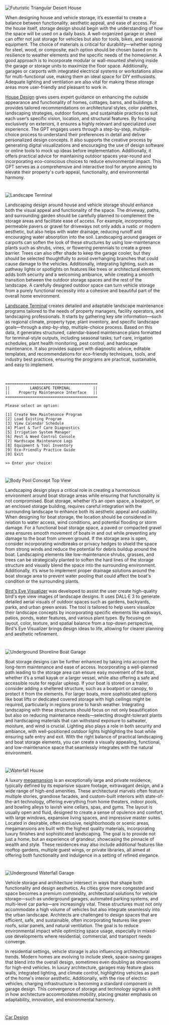 ![Futuristic Triangular Desert House](https://github.com/user-attachments/assets/0829f5fa-2442-4c22-a38f-60dcf3d8eaf8)

When designing house and vehicle storage, it’s essential to create a balance between functionality, aesthetic appeal, and ease of access. For the house itself, storage design should begin with the understanding of how the space will be used on a daily basis. A well-organized garage or shed can offer not just storage for vehicles but also for tools, bikes, and seasonal equipment. The choice of materials is critical for durability—whether opting for steel, wood, or composite, each option should be chosen based on its resilience to weather elements and the specific needs of the homeowner. A good approach is to incorporate modular or wall-mounted shelving inside the garage or storage units to maximize the floor space. Additionally, garages or carports with integrated electrical systems or workstations allow for multi-functional use, making them an ideal space for DIY enthusiasts. Adequate lighting and ventilation are also vital for making these storage areas more user-friendly and pleasant to work in.

[House Design](https://chatgpt.com/g/g-WgXvQZZ5a-house-design) gives users expert guidance on enhancing the outside appearance and functionality of homes, cottages, barns, and buildings. It provides tailored recommendations on architectural styles, color palettes, landscaping strategies, outdoor fixtures, and sustainable practices to suit each user’s specific vision, location, and structural features. By focusing exclusively on exteriors, it ensures a highly relevant and specialized user experience. The GPT engages users through a step-by-step, multiple-choice process to understand their preferences in detail and deliver personalized design concepts. It also supports the creative process by generating digital visualizations and encouraging the use of design software or online tools to mock up ideas before implementation. Additionally, it offers practical advice for maintaining outdoor spaces year-round and incorporating eco-conscious choices to reduce environmental impact. This GPT serves as a comprehensive and interactive tool for anyone aiming to elevate their property's curb appeal, functionality, and environmental harmony.

#

![Landscape Terminal](https://github.com/user-attachments/assets/de0ea881-f0c2-4c7c-a696-1c4695f6122a)

Landscaping design around house and vehicle storage should enhance both the visual appeal and functionality of the space. The driveway, paths, and surrounding garden should be carefully planned to complement the storage areas and facilitate ease of access. For example, incorporating permeable pavers or gravel for driveways not only adds a rustic or modern aesthetic, but also helps with water drainage, reducing runoff and encouraging water absorption into the soil. Landscaping around garages or carports can soften the look of these structures by using low-maintenance plants such as shrubs, vines, or flowering perennials to create a green barrier. Trees can also offer shade to keep the garage cooler, but they should be selected thoughtfully to avoid overhanging branches that could cause damage to the vehicles. Additionally, integrating lighting, such as pathway lights or spotlights on features like trees or architectural elements, adds both security and a welcoming ambiance, while creating a smooth transition between the outdoor storage spaces and the rest of the landscape. A carefully designed outdoor space can turn vehicle storage from a purely functional necessity into a cohesive and beautiful part of the overall home environment.

[Landscape Terminal](https://chatgpt.com/g/g-67d1e2d3439081919cb2798683bc3f82-timelapse-program) creates detailed and adaptable landscape maintenance programs tailored to the needs of property managers, facility operators, and landscaping professionals. It starts by gathering key site information—such as regional climate, property type, plant inventory, and specific landscape goals—through a step-by-step, multiple-choice process. Based on this data, it generates structured, calendar-based maintenance plans formatted for terminal-style outputs, including seasonal tasks, turf care, irrigation schedules, plant health monitoring, pest control, and hardscape maintenance. It also provides support with diagnostic advice, editable templates, and recommendations for eco-friendly techniques, tools, and industry best practices, ensuring the programs are practical, sustainable, and easy to implement.

<br>

```
=========================================
||         LANDSCAPE TERMINAL          ||
||    Property Maintenance Interface   ||
=========================================

Please select an option:

[1] Create New Maintenance Program
[2] Load Existing Program
[3] View Calendar Schedule
[4] Plant & Turf Care Diagnostics
[5] Irrigation System Manager
[6] Pest & Weed Control Console
[7] Hardscape Maintenance Logs
[8] Equipment & Tool Inventory
[9] Eco-Friendly Practice Guide
[0] Exit

>> Enter your choice:
```

#

![Body Pool Concept Top View](https://github.com/user-attachments/assets/17ed1616-b82a-47bd-af86-215bf0f6003c)

Landscaping design plays a critical role in creating a harmonious environment around boat storage areas while ensuring that functionality is not compromised. Boat storage, whether it’s an open space, a boatport, or an enclosed storage building, requires careful integration with the surrounding landscape to enhance both its aesthetic appeal and usability. When designing for boat storage, the location should be considered in relation to water access, wind conditions, and potential flooding or storm damage. For a functional boat storage space, a paved or compacted gravel area ensures smooth movement of boats in and out while preventing any damage to the boat from uneven ground. If the storage area is open, consider incorporating windbreaks or privacy hedges to shield the space from strong winds and reduce the potential for debris buildup around the boat. Landscaping elements like low-maintenance shrubs, grasses, and trees can be strategically planted to soften the hard lines of the storage structure and visually blend the space into the surrounding environment. Additionally, it’s wise to implement proper drainage solutions around the boat storage area to prevent water pooling that could affect the boat's condition or the surrounding plants.

[Bird's Eye Visualizer](https://chatgpt.com/g/g-YRZGYo8ij-bird-s-eye-visualizer) was developed to assist the user create high-quality bird's eye view images of landscape designs. It uses DALL·E 3 to generate detailed aerial visuals of outdoor spaces such as gardens, backyards, parks, and urban green areas. The tool is tailored to help users visualize their landscape concepts by incorporating specific elements like walkways, patios, ponds, water features, and various plant types. By focusing on layout, color, texture, and spatial balance from a top-down perspective, Bird's Eye Visualizer brings design ideas to life, allowing for clearer planning and aesthetic refinement.

#

![Underground Shoreline Boat Garage](https://github.com/user-attachments/assets/e656d678-ef1a-4107-862a-473a8360c100)

Boat storage designs can be further enhanced by taking into account the long-term maintenance and ease of access. Incorporating a well-planned path leading to the storage area can ensure easy movement of the boat, whether it’s a small kayak or a larger vessel, while also offering a safe and accessible route for regular upkeep. If your boat is stored on a trailer, consider adding a sheltered structure, such as a boatport or canopy, to protect it from the elements. For larger boats, more sophisticated options like boat lifts or dedicated covered storage with high ceilings might be required, particularly in regions prone to harsh weather. Integrating landscaping with these structures should focus on not only beautification but also on reducing maintenance needs—selecting drought-tolerant plants and hardscaping materials that can withstand exposure to saltwater, moisture, and wind is crucial. Lighting also plays a role in both security and ambiance, with well-positioned outdoor lights highlighting the boat while ensuring safe entry and exit. With the right balance of practical landscaping and boat storage elements, you can create a visually appealing, functional, and low-maintenance space that seamlessly integrates with the natural environment.

#

![Waterfall House](https://github.com/user-attachments/assets/fbf650c7-3525-4727-be57-6f41f1bcf757)

A luxury [megamansion](https://chatgpt.com/g/g-680be1fab4b88191a8ca125be437094d-megamansion) is an exceptionally large and private residence, typically defined by its expansive square footage, extravagant design, and a wide range of high-end amenities. These architectural marvels often feature multiple stories, grandiose facades, and custom-built interiors with state-of-the-art technology, offering everything from home theaters, indoor pools, and bowling alleys to lavish wine cellars, spas, and gyms. The layout is usually open and fluid, designed to create a sense of opulence and comfort, with large windows, expansive living spaces, and impressive master suites. Located in desirable, often exclusive, neighborhoods or scenic areas, megamansions are built with the highest quality materials, incorporating luxury finishes and sophisticated landscaping. The goal is to provide not just a home, but an experience of grandeur, showcasing the pinnacle of wealth and style. These residences may also include additional features like rooftop gardens, multiple guest wings, or private libraries, all aimed at offering both functionality and indulgence in a setting of refined elegance.

#

![Underground Waterfall Garage](https://github.com/user-attachments/assets/5ad4256b-01bb-4efd-ba1e-89316e7e951f)

Vehicle storage and architecture intersect in ways that shape both functionality and design aesthetics. As cities grow more congested and space becomes a premium commodity, architectural solutions for vehicle storage—such as underground garages, automated parking systems, and multi-level car parks—are increasingly vital. These structures must not only accommodate a high volume of vehicles but also integrate seamlessly into the urban landscape. Architects are challenged to design spaces that are efficient, safe, and sustainable, often incorporating features like green roofs, solar panels, and natural ventilation. The goal is to reduce environmental impact while optimizing space usage, especially in mixed-use developments where residential, commercial, and transport needs converge.

In residential settings, vehicle storage is also influencing architectural trends. Modern homes are evolving to include sleek, space-saving garages that blend into the overall design, sometimes even doubling as showrooms for high-end vehicles. In luxury architecture, garages may feature glass walls, integrated lighting, and climate control, highlighting vehicles as part of the home's interior aesthetic. Additionally, with the rise of electric vehicles, charging infrastructure is becoming a standard component in garage design. This convergence of storage and technology signals a shift in how architecture accommodates mobility, placing greater emphasis on adaptability, innovation, and environmental harmony.

#

[Car Design](https://chatgpt.com/g/g-EPHgYBaHt-car-design)
